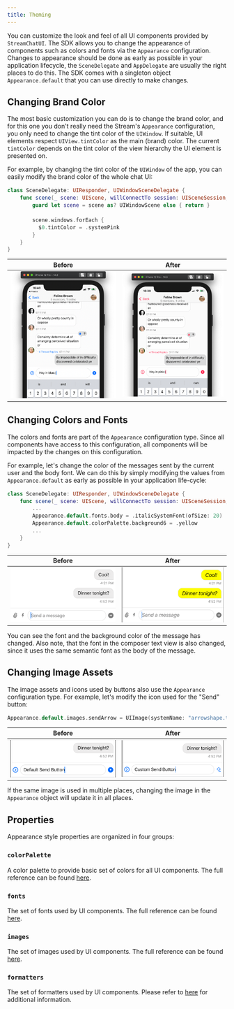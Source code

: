 ```yaml
---
title: Theming
---
```


You can customize the look and feel of all UI components provided by `StreamChatUI`. The SDK allows you to change the appearance of components such as colors and fonts via the `Appearance` configuration. Changes to appearance should be done as early as possible in your application lifecycle, the `SceneDelegate` and `AppDelegate` are usually the right places to do this. The SDK comes with a singleton object `Appearance.default` that you can use directly to make changes.

## Changing Brand Color

The most basic customization you can do is to change the brand color, and for this one you don't really need the Stream's `Appearance` configuration, you only need to change the tint color of the `UIWindow`. If suitable, UI elements respect `UIView.tintColor` as the main (brand) color. The current `tintColor` depends on the tint color of the view hierarchy the UI element is presented on.

For example, by changing the tint color of the `UIWindow` of the app, you can easily modify the brand color of the whole chat UI:

```swift
class SceneDelegate: UIResponder, UIWindowSceneDelegate {
    func scene(_ scene: UIScene, willConnectTo session: UISceneSession, options connectionOptions: UIScene.ConnectionOptions) {
        guard let scene = scene as? UIWindowScene else { return }

        scene.windows.forEach {
          $0.tintColor = .systemPink
        }
    }
}
```

| Before  | After |
| ------------- | ------------- |
| ![Chat UI with default tint color](../assets/blue-tint.png)  | ![Chat UI with pink tint color](../assets/pink-tint.png)  |

## Changing Colors and Fonts

The colors and fonts are part of the `Appearance` configuration type. Since all components have access to this configuration, all components will be impacted by the changes on this configuration.

For example, let's change the color of the messages sent by the current user and the body font. We can do this by simply modifying the values from `Appearance.default` as early as possible in your application life-cycle:
```swift
class SceneDelegate: UIResponder, UIWindowSceneDelegate {
    func scene(_ scene: UIScene, willConnectTo session: UISceneSession, options connectionOptions: UIScene.ConnectionOptions) {
        ...
        Appearance.default.fonts.body = .italicSystemFont(ofSize: 20)
        Appearance.default.colorPalette.background6 = .yellow
        ...
    }
}
```

| Before  | After |
| ------------- | ------------- |
| ![Messages Default Appearance](../assets/default-appearance.png)  | ![Messages Adjusted Appearance](../assets/adjusted-appearance.png)  |

You can see the font and the background color of the message has changed. Also note, that the font in the composer text view is also changed, since it uses the same semantic font as the body of the message.

## Changing Image Assets

The image assets and icons used by buttons also use the `Appearance` configuration type. For example, let's modify the icon used for the "Send" button:

```swift
Appearance.default.images.sendArrow = UIImage(systemName: "arrowshape.turn.up.right")!
```

| Before  | After |
| ------------- | ------------- |
| ![Custom Send Button](../assets/default-send-button.png)  | ![Default Send Button](../assets/custom-send-button.png)  |

If the same image is used in multiple places, changing the image in the `Appearance` object will update it in all places.

## Properties

Appearance style properties are organized in four groups:

### `colorPalette`

A color palette to provide basic set of colors for all UI components. The full reference can be found [here](../common-content/reference-docs/stream-chat-ui/appearance.color-palette.md).

### `fonts`

The set of fonts used by UI components. The full reference can be found [here](../common-content/reference-docs/stream-chat-ui/appearance.fonts.md).

### `images`

The set of images used by UI components. The full reference can be found [here](../common-content/reference-docs/stream-chat-ui/appearance.images.md).

### `formatters`

The set of formatters used by UI components. Please refer to [here](data-formatting.md) for additional information.
